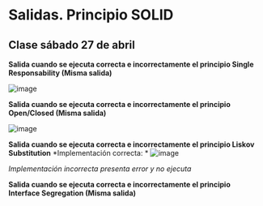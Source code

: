 # Salidas. Principio SOLID
## Clase sábado 27 de abril

**Salida cuando se ejecuta correcta e incorrectamente el principio Single Responsability (Misma salida)** 

![image](https://github.com/VienaCampo15/viena_especializacion/assets/77645024/f8e5e019-2afe-479c-bf4c-10466b4bc588)


**Salida cuando se ejecuta correcta e incorrectamente el principio Open/Closed (Misma salida)** 

![image](https://github.com/VienaCampo15/viena_especializacion/assets/77645024/f5f532aa-6683-4ee1-8343-99b65384448a)


**Salida cuando se ejecuta correcta e incorrectamente el principio Liskov Substitution**
*Implementación correcta: *
![image](https://github.com/VienaCampo15/viena_especializacion/assets/77645024/2fcab9d7-7f0f-4aaf-b9cc-687a44b65c1e)

*Implementación incorrecta presenta error y no ejecuta*


**Salida cuando se ejecuta correcta e incorrectamente el principio Interface Segregation (Misma salida)**


